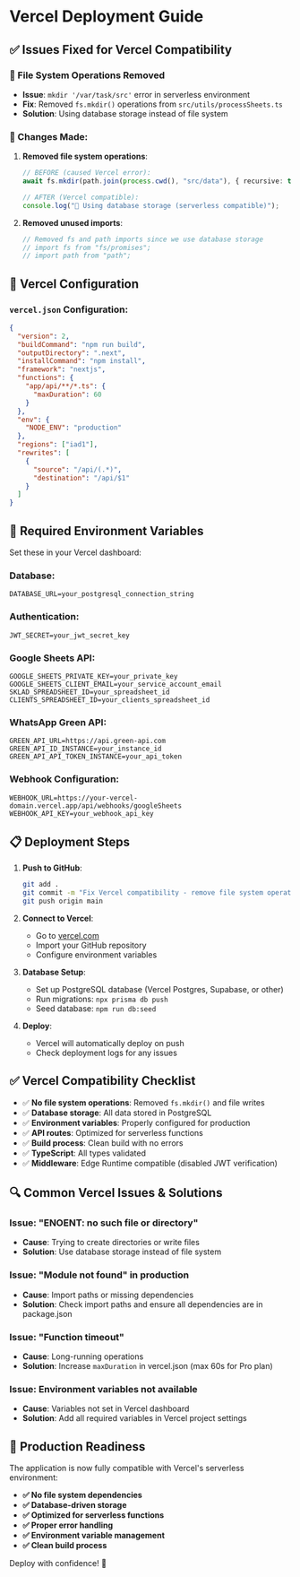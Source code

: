 # Vercel Deployment Guide

## ✅ Issues Fixed for Vercel Compatibility

### 🔧 File System Operations Removed
- **Issue**: `mkdir '/var/task/src'` error in serverless environment
- **Fix**: Removed `fs.mkdir()` operations from `src/utils/processSheets.ts`
- **Solution**: Using database storage instead of file system

### 📁 Changes Made:
1. **Removed file system operations**:
   ```typescript
   // BEFORE (caused Vercel error):
   await fs.mkdir(path.join(process.cwd(), "src/data"), { recursive: true });
   
   // AFTER (Vercel compatible):
   console.log("📁 Using database storage (serverless compatible)");
   ```

2. **Removed unused imports**:
   ```typescript
   // Removed fs and path imports since we use database storage
   // import fs from "fs/promises";
   // import path from "path";
   ```

## 🚀 Vercel Configuration

### `vercel.json` Configuration:
```json
{
  "version": 2,
  "buildCommand": "npm run build",
  "outputDirectory": ".next",
  "installCommand": "npm install",
  "framework": "nextjs",
  "functions": {
    "app/api/**/*.ts": {
      "maxDuration": 60
    }
  },
  "env": {
    "NODE_ENV": "production"
  },
  "regions": ["iad1"],
  "rewrites": [
    {
      "source": "/api/(.*)",
      "destination": "/api/$1"
    }
  ]
}
```

## 🔐 Required Environment Variables

Set these in your Vercel dashboard:

### Database:
```
DATABASE_URL=your_postgresql_connection_string
```

### Authentication:
```
JWT_SECRET=your_jwt_secret_key
```

### Google Sheets API:
```
GOOGLE_SHEETS_PRIVATE_KEY=your_private_key
GOOGLE_SHEETS_CLIENT_EMAIL=your_service_account_email
SKLAD_SPREADSHEET_ID=your_spreadsheet_id
CLIENTS_SPREADSHEET_ID=your_clients_spreadsheet_id
```

### WhatsApp Green API:
```
GREEN_API_URL=https://api.green-api.com
GREEN_API_ID_INSTANCE=your_instance_id
GREEN_API_API_TOKEN_INSTANCE=your_api_token
```

### Webhook Configuration:
```
WEBHOOK_URL=https://your-vercel-domain.vercel.app/api/webhooks/googleSheets
WEBHOOK_API_KEY=your_webhook_api_key
```

## 📋 Deployment Steps

1. **Push to GitHub**:
   ```bash
   git add .
   git commit -m "Fix Vercel compatibility - remove file system operations"
   git push origin main
   ```

2. **Connect to Vercel**:
   - Go to [vercel.com](https://vercel.com)
   - Import your GitHub repository
   - Configure environment variables

3. **Database Setup**:
   - Set up PostgreSQL database (Vercel Postgres, Supabase, or other)
   - Run migrations: `npx prisma db push`
   - Seed database: `npm run db:seed`

4. **Deploy**:
   - Vercel will automatically deploy on push
   - Check deployment logs for any issues

## ✅ Vercel Compatibility Checklist

- ✅ **No file system operations**: Removed `fs.mkdir()` and file writes
- ✅ **Database storage**: All data stored in PostgreSQL
- ✅ **Environment variables**: Properly configured for production
- ✅ **API routes**: Optimized for serverless functions
- ✅ **Build process**: Clean build with no errors
- ✅ **TypeScript**: All types validated
- ✅ **Middleware**: Edge Runtime compatible (disabled JWT verification)

## 🔍 Common Vercel Issues & Solutions

### Issue: "ENOENT: no such file or directory"
- **Cause**: Trying to create directories or write files
- **Solution**: Use database storage instead of file system

### Issue: "Module not found" in production
- **Cause**: Import paths or missing dependencies
- **Solution**: Check import paths and ensure all dependencies are in package.json

### Issue: "Function timeout"
- **Cause**: Long-running operations
- **Solution**: Increase `maxDuration` in vercel.json (max 60s for Pro plan)

### Issue: Environment variables not available
- **Cause**: Variables not set in Vercel dashboard
- **Solution**: Add all required variables in Vercel project settings

## 🎯 Production Readiness

The application is now fully compatible with Vercel's serverless environment:

- **✅ No file system dependencies**
- **✅ Database-driven storage**
- **✅ Optimized for serverless functions**
- **✅ Proper error handling**
- **✅ Environment variable management**
- **✅ Clean build process**

Deploy with confidence! 🚀
